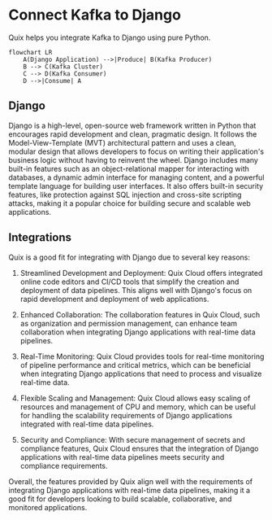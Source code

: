 # Connect Kafka to Django

Quix helps you integrate Kafka to Django using pure Python.

```mermaid
flowchart LR
    A(Django Application) -->|Produce| B(Kafka Producer)
    B --> C(Kafka Cluster)
    C --> D(Kafka Consumer)
    D -->|Consume| A
```

## Django

Django is a high-level, open-source web framework written in Python that encourages rapid development and clean, pragmatic design. It follows the Model-View-Template (MVT) architectural pattern and uses a clean, modular design that allows developers to focus on writing their application's business logic without having to reinvent the wheel. Django includes many built-in features such as an object-relational mapper for interacting with databases, a dynamic admin interface for managing content, and a powerful template language for building user interfaces. It also offers built-in security features, like protection against SQL injection and cross-site scripting attacks, making it a popular choice for building secure and scalable web applications.

## Integrations

Quix is a good fit for integrating with Django due to several key reasons:

1. Streamlined Development and Deployment: Quix Cloud offers integrated online code editors and CI/CD tools that simplify the creation and deployment of data pipelines. This aligns well with Django's focus on rapid development and deployment of web applications.

2. Enhanced Collaboration: The collaboration features in Quix Cloud, such as organization and permission management, can enhance team collaboration when integrating Django applications with real-time data pipelines.

3. Real-Time Monitoring: Quix Cloud provides tools for real-time monitoring of pipeline performance and critical metrics, which can be beneficial when integrating Django applications that need to process and visualize real-time data.

4. Flexible Scaling and Management: Quix Cloud allows easy scaling of resources and management of CPU and memory, which can be useful for handling the scalability requirements of Django applications integrated with real-time data pipelines.

5. Security and Compliance: With secure management of secrets and compliance features, Quix Cloud ensures that the integration of Django applications with real-time data pipelines meets security and compliance requirements.

Overall, the features provided by Quix align well with the requirements of integrating Django applications with real-time data pipelines, making it a good fit for developers looking to build scalable, collaborative, and monitored applications.


